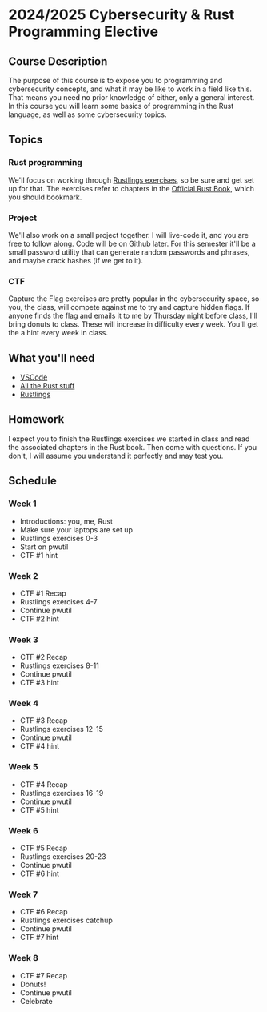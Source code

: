 # 2024/2025 Cybersecurity & Rust Programming Elective

## Course Description

The purpose of this course is to expose you to programming and cybersecurity concepts, and what it may be like to work in a field like this. That means you need no prior knowledge of either, only a general interest. In this course you will learn some basics of programming in the Rust language, as well as some cybersecurity topics.

## Topics

### Rust programming

We'll focus on working through [Rustlings exercises](https://rustlings.cool), so be sure and get set up for that. The exercises refer to chapters in the [Official Rust Book](https://doc.rust-lang.org/book/title-page.html), which you should bookmark.

### Project

We'll also work on a small project together. I will live-code it, and you are free to follow along. Code will be on Github later. For this semester it'll be a small password utility that can
generate random passwords and phrases, and maybe crack hashes (if we get to it).

### CTF

Capture the Flag exercises are pretty popular in the cybersecurity space, so you, the class, will compete against me to try and capture hidden flags. If anyone finds the flag and emails it to me
by Thursday night before class, I'll bring donuts to class. These will increase in difficulty every week. You'll get the a hint every week in class.

## What you'll need

- [VSCode](https://code.visualstudio.com/)
- [All the Rust stuff](https://code.visualstudio.com/docs/languages/rust)
- [Rustlings](https://rustlings.cool/)

## Homework

I expect you to finish the Rustlings exercises we started in class and read the associated chapters in the Rust book. Then come with questions. If you don't, I will assume you understand it perfectly and 
may test you.

## Schedule

### Week 1

- Introductions: you, me, Rust
- Make sure your laptops are set up
- Rustlings exercises 0-3
- Start on pwutil
- CTF #1 hint

### Week 2

- CTF #1 Recap
- Rustlings exercises 4-7
- Continue pwutil
- CTF #2 hint

### Week 3

- CTF #2 Recap
- Rustlings exercises 8-11
- Continue pwutil
- CTF #3 hint

### Week 4

- CTF #3 Recap
- Rustlings exercises 12-15
- Continue pwutil
- CTF #4 hint

### Week 5

- CTF #4 Recap
- Rustlings exercises 16-19
- Continue pwutil
- CTF #5 hint

### Week 6

- CTF #5 Recap
- Rustlings exercises 20-23
- Continue pwutil
- CTF #6 hint

### Week 7

- CTF #6 Recap
- Rustlings exercises catchup
- Continue pwutil
- CTF #7 hint

### Week 8

- CTF #7 Recap
- Donuts!
- Continue pwutil
- Celebrate


